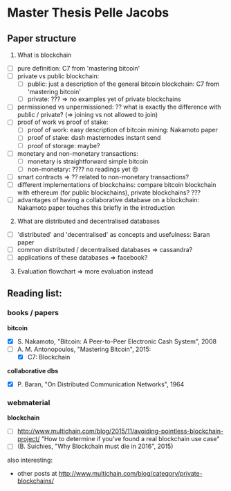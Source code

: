 # Master Thesis Pelle Jacobs

## Paper structure

1. What is blockchain
  - [ ] pure definition: C7 from 'mastering bitcoin'
  - [ ] private vs public blockchain:
    - [ ] public: just a description of the general bitcoin blockchain: C7 from 'mastering bitcoin'
    - [ ] private: ??? => no examples yet of private blockchains
  - [ ] permissioned vs unpermissioned: ?? what is exactly the difference with public / private? (=> joining vs not allowed to join)
  - [ ] proof of work vs proof of stake:
    - [ ] proof of work: easy description of bitcoin mining: Nakamoto paper
    - [ ] proof of stake: dash masternodes instant send
    - [ ] proof of storage: maybe?
  - [ ] monetary and non-monetary transactions:
    - [ ] monetary is straightforward simple bitcoin
    - [ ] non-monetary: ???? no readings yet 😒
  - [ ] smart contracts => ?? related to non-monetary transactions?
  - [ ] different implementations of blockchains: compare bitcoin blockchain with ethereum (for public blockchains), private blockchains?  ???
  - [ ] advantages of having a collaborative database on a blockchain: Nakamoto paper touches this briefly in the introduction

2. What are distributed and decentralised databases
  - [ ] 'distributed' and 'decentralised' as concepts and usefulness: Baran paper
  - [ ] common distributed / decentralised databases => cassandra?
  - [ ] applications of these databases => facebook?

3. Evaluation flowchart => more evaluation instead


## Reading list:

### books / papers

**bitcoin**

- [x] S. Nakamoto, "Bitcoin: A Peer-to-Peer Electronic Cash System", 2008
- [ ] A. M. Antonopoulos, "Mastering Bitcoin", 2015:
  - [x] C7: Blockchain

**collaborative dbs**

- [x] P. Baran, "On Distributed Communication Networks", 1964

### webmaterial

**blockchain**

- [ ] http://www.multichain.com/blog/2015/11/avoiding-pointless-blockchain-project/ "How to determine if you’ve found a real blockchain use case"
- [ ] (B. Suichies, "Why Blockchain must die in 2016", 2015)

also interesting:

- other posts at http://www.multichain.com/blog/category/private-blockchains/
